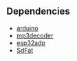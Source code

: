 ## Dependencies
- [arduino](https://github.com/espressif/arduino-esp32/)  
- [mp3decoder](https://github.com/pschatzmann/arduino-libhelix)
- [esp32adp](https://github.com/pschatzmann/ESP32-A2DP)
- [SdFat](https://github.com/greiman/SdFat)
